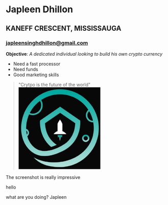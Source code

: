 # Japleen Dhillon
## KANEFF CRESCENT, MISSISSAUGA
### japleensinghdhillon@gmail.com

**Objective**:
*A dedicated individual looking to build his own crypto currency*

* Need a fast processor
* Need funds
* Good marketing skills

> "Crytpo is the future of the world"
![Image](safe.png)

The screenshot is really impressive

hello

what are you doing?
Japleen
